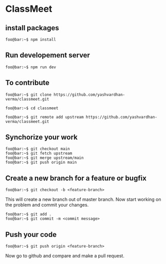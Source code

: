# ClassMeet

## install packages

```console
foo@bar:~$ npm install
```

## Run developement server

```console
foo@bar:~$ npm run dev
```

## To contribute

```console
foo@bar:~$ git clone https://github.com/yashvardhan-verma/classmeet.git

foo@bar:~$ cd classmeet

foo@bar:~$ git remote add upstream https://github.com/yashvardhan-verma/classmeet.git
```

## Synchorize your work

```console
foo@bar:~$ git checkout main
foo@bar:~$ git fetch upstream
foo@bar:~$ git merge upstream/main
foo@bar:~$ git push origin main
```

## Create a new branch for a feature or bugfix

```console
foo@bar:~$ git checkout -b <feature-branch>
```

This will create a new branch out of master branch. Now start working on the problem and commit your changes.

```console
foo@bar:~$ git add .
foo@bar:~$ git commit -m <commit message>
```

## Push your code

```console
foo@bar:~$ git push origin <feature-branch>
```

Now go to github and compare and make a pull request.
